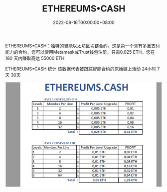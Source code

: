 ﻿---
title: "ETHEREUMS•CASH"
description: "以太坊多支付 Dapp"
date: 2022-08-16T00:00:00+08:00
lastmod: 2022-08-16T00:00:00+08:00
draft: false
authors: ["boogArno"]
featuredImage: "ethereums-cash.png"
tags: ["High risk","ETHEREUMS•CASH"]
categories: ["nfts"]
nfts: ["High risk"]
blockchain: "ETH"
website: "https://ethereums.cash/"
twitter: ""
discord: ""
telegram: ""
github: ""
youtube: "https://www.youtube.com/watch?v=0v9gRl9JyVs"
twitch: ""
facebook: ""
instagram: ""
reddit: ""
medium: ""
steam: ""
gitbook: ""
googleplay: ""
appstore: ""
status: "Live"
weight: 
lightgallery: true
toc: true
pinned: false
recommend: false
recommend1: false
---
ETHEREUMS•CASH：独特的智能以太坊区块链合约，这是第一个具有多重支付能力的合约，您可以使用Metamask或Trust钱包注册，只需0.025 ETH。您在 180 天内赚取高达 55000 ETH

ETHEREUMS•CASH 统计
该数据代表被跟踪智能合约的原始链上活动
24小时
7天
30天

![image1_daee3287acdf88fca00160715018c53a](image1_daee3287acdf88fca00160715018c53a.png)
